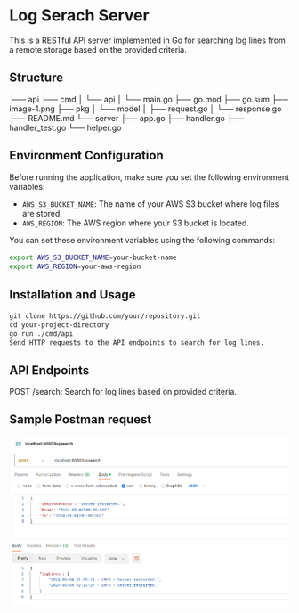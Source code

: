 # Log Serach Server

This is a RESTful API server implemented in Go for searching log lines from a remote storage based on the provided criteria.

## Structure

├── api
├── cmd
│   └── api
│       └── main.go
├── go.mod
├── go.sum
├── image-1.png
├── pkg
│   └── model
│       ├── request.go
│       └── response.go
├── README.md
└── server
    ├── app.go
    ├── handler.go
    ├── handler_test.go
    └── helper.go

## Environment Configuration

Before running the application, make sure you set the following environment variables:

- `AWS_S3_BUCKET_NAME`: The name of your AWS S3 bucket where log files are stored.
- `AWS_REGION`: The AWS region where your S3 bucket is located.

You can set these environment variables using the following commands:

```bash
export AWS_S3_BUCKET_NAME=your-bucket-name
export AWS_REGION=your-aws-region
```

## Installation and Usage

    git clone https://github.com/your/repository.git
    cd your-project-directory
    go run ./cmd/api
    Send HTTP requests to the API endpoints to search for log lines.

## API Endpoints
POST /search: Search for log lines based on provided criteria.

## Sample Postman request
![alt text](image-1.png)